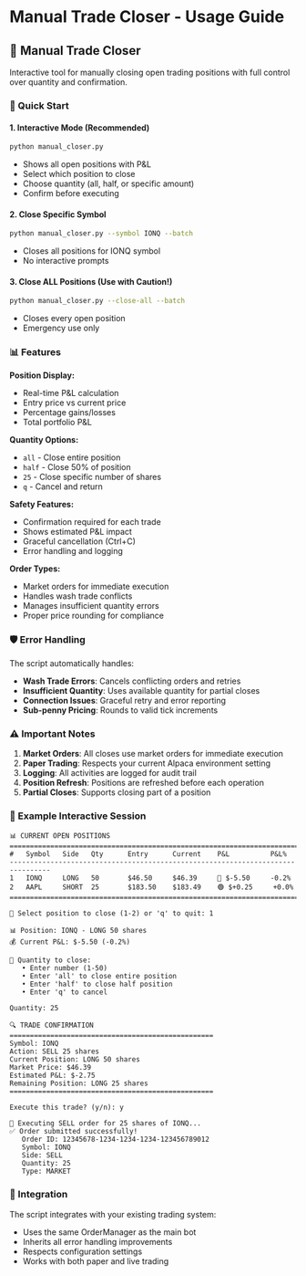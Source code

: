 # Manual Trade Closer - Usage Guide

## 🔄 Manual Trade Closer

Interactive tool for manually closing open trading positions with full control over quantity and confirmation.

### 🚀 Quick Start

#### 1. Interactive Mode (Recommended)
```bash
python manual_closer.py
```
- Shows all open positions with P&L
- Select which position to close
- Choose quantity (all, half, or specific amount)
- Confirm before executing

#### 2. Close Specific Symbol
```bash
python manual_closer.py --symbol IONQ --batch
```
- Closes all positions for IONQ symbol
- No interactive prompts

#### 3. Close ALL Positions (Use with Caution!)
```bash
python manual_closer.py --close-all --batch
```
- Closes every open position
- Emergency use only

### 📊 Features

**Position Display:**
- Real-time P&L calculation
- Entry price vs current price
- Percentage gains/losses
- Total portfolio P&L

**Quantity Options:**
- `all` - Close entire position
- `half` - Close 50% of position  
- `25` - Close specific number of shares
- `q` - Cancel and return

**Safety Features:**
- Confirmation required for each trade
- Shows estimated P&L impact
- Graceful cancellation (Ctrl+C)
- Error handling and logging

**Order Types:**
- Market orders for immediate execution
- Handles wash trade conflicts
- Manages insufficient quantity errors
- Proper price rounding for compliance

### 🛡️ Error Handling

The script automatically handles:
- **Wash Trade Errors**: Cancels conflicting orders and retries
- **Insufficient Quantity**: Uses available quantity for partial closes
- **Connection Issues**: Graceful retry and error reporting
- **Sub-penny Pricing**: Rounds to valid tick increments

### ⚠️ Important Notes

1. **Market Orders**: All closes use market orders for immediate execution
2. **Paper Trading**: Respects your current Alpaca environment setting
3. **Logging**: All activities are logged for audit trail
4. **Position Refresh**: Positions are refreshed before each operation
5. **Partial Closes**: Supports closing part of a position

### 🎯 Example Interactive Session

```
📊 CURRENT OPEN POSITIONS
================================================================================
#   Symbol   Side   Qty      Entry      Current    P&L          P&L%
--------------------------------------------------------------------------------
1   IONQ     LONG   50       $46.50     $46.39     🔴 $-5.50     -0.2%
2   AAPL     SHORT  25       $183.50    $183.49    🟢 $+0.25     +0.0%
================================================================================

🎯 Select position to close (1-2) or 'q' to quit: 1

📊 Position: IONQ - LONG 50 shares
💰 Current P&L: $-5.50 (-0.2%)

🔢 Quantity to close:
   • Enter number (1-50)
   • Enter 'all' to close entire position
   • Enter 'half' to close half position
   • Enter 'q' to cancel

Quantity: 25

🔍 TRADE CONFIRMATION
==================================================
Symbol: IONQ
Action: SELL 25 shares
Current Position: LONG 50 shares
Market Price: $46.39
Estimated P&L: $-2.75
Remaining Position: LONG 25 shares
==================================================

Execute this trade? (y/n): y

🚀 Executing SELL order for 25 shares of IONQ...
✅ Order submitted successfully!
   Order ID: 12345678-1234-1234-1234-123456789012
   Symbol: IONQ
   Side: SELL
   Quantity: 25
   Type: MARKET
```

### 🔧 Integration

The script integrates with your existing trading system:
- Uses the same OrderManager as the main bot
- Inherits all error handling improvements
- Respects configuration settings
- Works with both paper and live trading
